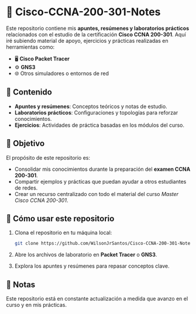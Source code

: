 # 📘 Cisco-CCNA-200-301-Notes

Este repositorio contiene mis **apuntes, resúmenes y laboratorios prácticos** relacionados con el estudio de la certificación **Cisco CCNA 200-301**.
Aquí iré subiendo material de apoyo, ejercicios y prácticas realizadas en herramientas como:

* 🖥️ **Cisco Packet Tracer**
* ⚙️ **GNS3**
* 🌐 Otros simuladores o entornos de red

## 📂 Contenido

* **Apuntes y resúmenes**: Conceptos teóricos y notas de estudio.
* **Laboratorios prácticos**: Configuraciones y topologías para reforzar conocimientos.
* **Ejercicios**: Actividades de práctica basadas en los módulos del curso.

## 🎯 Objetivo

El propósito de este repositorio es:

* Consolidar mis conocimientos durante la preparación del **examen CCNA 200-301**.
* Compartir ejemplos y prácticas que puedan ayudar a otros estudiantes de redes.
* Crear un recurso centralizado con todo el material del curso *Master Cisco CCNA 200-301*.

## 🚀 Cómo usar este repositorio

1. Clona el repositorio en tu máquina local:

   ```bash
   git clone https://github.com/WilsonJrSantos/Cisco-CCNA-200-301-Notes.git
   ```
2. Abre los archivos de laboratorio en **Packet Tracer** o **GNS3**.
3. Explora los apuntes y resúmenes para repasar conceptos clave.

## 📝 Notas

Este repositorio está en constante actualización a medida que avanzo en el curso y en mis prácticas.